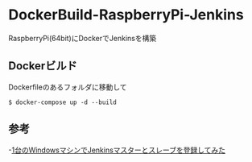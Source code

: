 # DockerBuild-RaspberryPi-Jenkins
RaspberryPi(64bit)にDockerでJenkinsを構築

## Dockerビルド
Dockerfileのあるフォルダに移動して
```shell
$ docker-compose up -d --build
```
## 参考
-[1台のWindowsマシンでJenkinsマスターとスレーブを登録してみた](https://qiita.com/m2enu/items/61d2b7aa45ba666f26fa)
